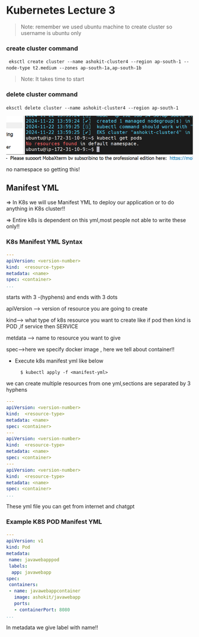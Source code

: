 # Kubernetes Lecture 3

>Note: remember we used ubuntu machine to create cluster so username is ubuntu only

### create cluster command

`
eksctl create cluster --name ashokit-cluster4 --region ap-south-1 --node-type t2.medium --zones ap-south-1a,ap-south-1b`

>Note: It takes time to start

### delete cluster command

`eksctl delete cluster --name ashokit-cluster4 --region ap-south-1
`

![alt text](image.png)

no namespace so getting this!

## Manifest YML
=> In K8s we will use Manifest YML to deploy our application or to do anything in K8s cluster!!

=> Entire k8s is dependent on this yml,most people not able to write these only!!

### K8s Manifest YML Syntax

```yml
---
apiVersion: <version-number>
kind:  <resource-type>
metadata: <name>
spec: <container>
...
```
starts with 3 -(hyphens) and ends with 3 dots

apiVersion --> version of resource you are going to create

kind--> what type of k8s resource you want to create like if pod then kind is POD ,if service then SERVICE

metdata --> name to resource you want to give

spec-->here we specify docker image , here we tell about container!!


- Execute k8s manifest yml like below
    
        $ kubectl apply -f <manifest-yml>

we can create multiple resources from one yml,sections are separated by 3 hyphens

```yml
---
apiVersion: <version-number>
kind:  <resource-type>
metadata: <name>
spec: <container>
---
apiVersion: <version-number>
kind:  <resource-type>
metadata: <name>
spec: <container>
---
apiVersion: <version-number>
kind:  <resource-type>
metadata: <name>
spec: <container>
...
```

These yml file you can get from internet and chatgpt 

### Example K8S POD Manifest YML

```yml
---
apiVersion: v1
kind: Pod
metadata:
 name: javawebapppod
 labels:
  app: javawebapp
spec:
 containers:
 - name: javawebappcontainer
   image: ashokit/javawebapp
   ports:
   - containerPort: 8080
...
```
In metadata we give label with name!!






